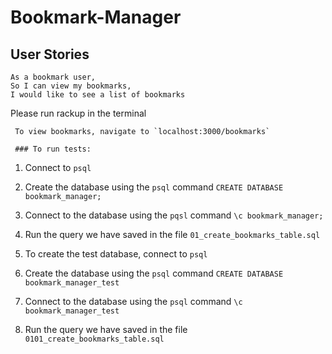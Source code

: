 # Bookmark-Manager


## User Stories

```
As a bookmark user,
So I can view my bookmarks,
I would like to see a list of bookmarks
```

Please run rackup in the terminal

```
 To view bookmarks, navigate to `localhost:3000/bookmarks`

 ### To run tests:

 ```

1. Connect to `psql`
2. Create the database using the `psql` command `CREATE DATABASE bookmark_manager;`
3. Connect to the database using the `pqsl` command `\c bookmark_manager;`
4. Run the query we have saved in the file `01_create_bookmarks_table.sql`


1. To create the test database, connect to `psql`
2. Create the database using the `psql` command `CREATE DATABASE bookmark_manager_test`
3. Connect to the database using the `psql` command `\c bookmark_manager_test`
4. Run the query we have saved in the file `0101_create_bookmarks_table.sql`
